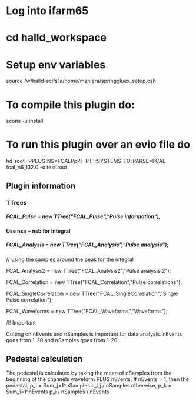 # Log into ifarm65

# cd halld_workspace

# Setup env variables

source /w/halld-scifs1a/home/manlara/springgluex_setup.csh

# To compile this plugin do:

scons -u install

# To run this plugin over an evio file do

hd_root -PPLUGINS=FCALPpPi -PTT:SYSTEMS_TO_PARSE=FCAL fcal_n6_132.0 -o test.root

## Plugin information

### TTrees
##### FCAL_Pulse = new TTree("FCAL_Pulse","Pulse information");
####  Use nsa + nsb for integral
##### FCAL_Analysis = new TTree("FCAL_Analysis","Pulse analysis");

// using the samples around the peak for the integral

FCAL_Analysis2 = new TTree("FCAL_Analysis2","Pulse analysis 2");


FCAL_Correlation = new TTree("FCAL_Correlation","Pulse correlations");


FCAL_SingleCorrelation = new TTree("FCAL_SingleCorrelation","Single Pulse correlation");


FCAL_Waveforms = new TTree("FCAL_Waveforms","Waveforms");


#! Important

Cutting on nEvents and nSamples is important for data analysis. nEvents goes from 1-20 and nSamples goes from 1-20

## Pedestal calculation

The pedestal is calculated by taking the mean of nSamples from the beginning of the channels waveform PLUS nEvents. 
If nEvents = 1, then the pedestal, p_i = Sum_j=1^nSamples q_i,j / nSamples
otherwise, p_k = Sum_i=1^nEvents p_i / nSamples / nEvents

